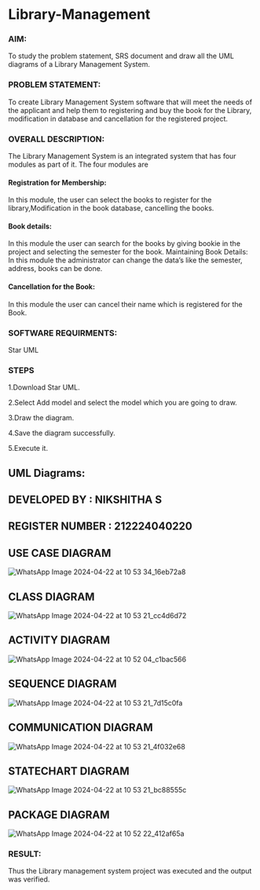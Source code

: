 # Library-Management
### AIM:
To study the problem statement, SRS document and draw all the UML diagrams of a Library Management System.
### PROBLEM STATEMENT:
To create Library Management System software that will meet the needs of the applicant
and help them to registering and buy the book for the Library, modification in database and
cancellation for the registered project.
### OVERALL DESCRIPTION:
The Library Management System is an integrated system that has four modules as part of
it. The four modules are
#### Registration for Membership:
In this module, the user can select the books to register for the library,Modification in the book
database, cancelling the books.
#### Book details:
In this module the user can search for the books by giving bookie in the project and selecting
the semester for the book.
Maintaining Book Details:
In this module the administrator can change the data’s like the semester, address, books can be
done.
#### Cancellation for the Book:
In this module the user can cancel their name which is registered for the Book.
### SOFTWARE REQUIRMENTS:
Star UML
### STEPS
1.Download Star UML.

2.Select Add model and select the model which you are going to draw.

3.Draw the diagram.

4.Save the diagram successfully.

5.Execute it.

## UML Diagrams:

## DEVELOPED BY : NIKSHITHA S
## REGISTER NUMBER : 212224040220

## USE CASE DIAGRAM

![WhatsApp Image 2024-04-22 at 10 53 34_16eb72a8](https://github.com/23012653/Library-Management/assets/150777517/2f31d24c-730b-4797-adda-a9b6442f1160)

## CLASS DIAGRAM

![WhatsApp Image 2024-04-22 at 10 53 21_cc4d6d72](https://github.com/23012653/Library-Management/assets/150777517/a97220cf-6921-4cdd-b487-1f80aa178c5e)

## ACTIVITY DIAGRAM
![WhatsApp Image 2024-04-22 at 10 52 04_c1bac566](https://github.com/23012653/Library-Management/assets/150777517/85c8d133-4aa0-4ca8-b06f-e9bf155ee8a2)
## SEQUENCE DIAGRAM
![WhatsApp Image 2024-04-22 at 10 53 21_7d15c0fa](https://github.com/23012653/Library-Management/assets/150777517/ed6f132f-89c6-4d3d-8797-729cfc8c79ba)
## COMMUNICATION DIAGRAM
![WhatsApp Image 2024-04-22 at 10 53 21_4f032e68](https://github.com/23012653/Library-Management/assets/150777517/d732fec4-6b6e-4c13-b7cb-06b0307b6512)
## STATECHART DIAGRAM
![WhatsApp Image 2024-04-22 at 10 53 21_bc88555c](https://github.com/23012653/Library-Management/assets/150777517/a7730543-e452-4d08-8673-de2a4c0c87f5)
## PACKAGE DIAGRAM
![WhatsApp Image 2024-04-22 at 10 52 22_412af65a](https://github.com/23012653/Library-Management/assets/150777517/aafd63b3-0901-4b4e-bed4-6dc58a0d1e1a)

### RESULT:
Thus the Library management system project was executed and the output was verified.
